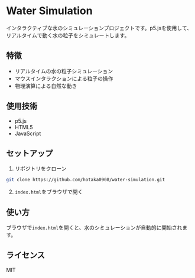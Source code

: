 # Water Simulation

インタラクティブな水のシミュレーションプロジェクトです。p5.jsを使用して、リアルタイムで動く水の粒子をシミュレートします。

## 特徴

- リアルタイムの水の粒子シミュレーション
- マウスインタラクションによる粒子の操作
- 物理演算による自然な動き

## 使用技術

- p5.js
- HTML5
- JavaScript

## セットアップ

1. リポジトリをクローン
```bash
git clone https://github.com/hotaka0908/water-simulation.git
```

2. `index.html`をブラウザで開く

## 使い方

ブラウザで`index.html`を開くと、水のシミュレーションが自動的に開始されます。

## ライセンス

MIT
